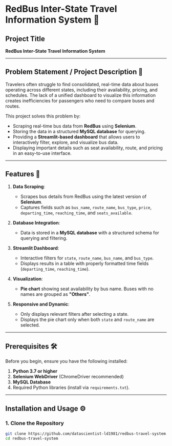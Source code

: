 # RedBus Inter-State Travel Information System 🚌  

## Project Title  
**RedBus Inter-State Travel Information System**  

---

## Problem Statement / Project Description 📝  

Travelers often struggle to find consolidated, real-time data about buses operating across different states, including their availability, pricing, and schedules. The lack of a unified dashboard to visualize this information creates inefficiencies for passengers who need to compare buses and routes.  

This project solves this problem by:  
- Scraping real-time bus data from **RedBus** using **Selenium**.  
- Storing the data in a structured **MySQL database** for querying.  
- Providing a **Streamlit-based dashboard** that allows users to interactively filter, explore, and visualize bus data.  
- Displaying important details such as seat availability, route, and pricing in an easy-to-use interface.  

---

## Features 🚀  

1. **Data Scraping**:  
   - Scrapes bus details from RedBus using the latest version of **Selenium**.  
   - Captures fields such as `bus_name`, `route_name`, `bus_type`, `price`, `departing_time`, `reaching_time`, and `seats_available`.  

2. **Database Integration**:  
   - Data is stored in a **MySQL database** with a structured schema for querying and filtering.  

3. **Streamlit Dashboard**:  
   - Interactive filters for `state`, `route_name`, `bus_name`, and `bus_type`.  
   - Displays results in a table with properly formatted time fields (`departing_time`, `reaching_time`).  

4. **Visualization**:  
   - **Pie chart** showing seat availability by bus name. Buses with no names are grouped as **"Others"**.  

5. **Responsive and Dynamic**:  
   - Only displays relevant filters after selecting a state.  
   - Displays the pie chart only when both `state` and `route_name` are selected.  

---

## Prerequisites 🛠️  

Before you begin, ensure you have the following installed:  
1. **Python 3.7 or higher**  
2. **Selenium WebDriver** (ChromeDriver recommended)  
3. **MySQL Database**  
4. Required Python libraries (install via `requirements.txt`).  

---

## Installation and Usage ⚙️  

### 1. Clone the Repository  
```bash
git clone https://github.com/datascientist-ld1981/redbus-travel-system.git
cd redbus-travel-system


